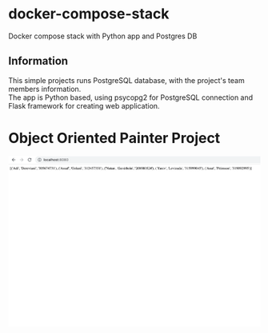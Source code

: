 # docker-compose-stack
Docker compose stack with Python app and Postgres DB

## Information
This simple projects runs PostgreSQL database, with the project's team members information.  
The app is Python based, using psycopg2 for PostgreSQL connection and Flask framework for creating web application.  

# Object Oriented Painter Project
![DevOps Final Project](devops_project.png)
